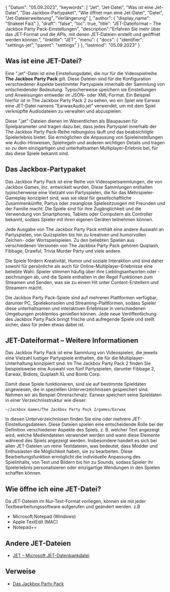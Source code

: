 {
"Datum": "05.09.2023",
  "keywords": [
"Jet",
"Jet-Datei",
"Was ist eine Jet-Datei",
"Das Jackbox-Partypaket",
"Wie öffnet man eine Jet-Datei",
"Datei",
"Jet-Dateierweiterung",
"Verlängerung"
],
  "author": {
"display_name": "Shakeel Faiz"
},
"draft": "false",
"toc": true,
"title": "JET-Dateiformat – The Jackbox Party Pack-Einstellungen",
  "description":"Erfahren Sie mehr über das JET-Format und die APIs, mit denen JET-Dateien erstellt und geöffnet werden können.",
"linktitle": "JET",
  "menu": {
    "docs": {
      "identifier": "settings-jet",
"parent": "settings"
}
},
"lastmod": "05.09.2023"
}

## Was ist eine JET-Datei?

Eine ".jet"-Datei ist eine Einstellungsdatei, die nur für die Videospielreihe **The Jackbox Party Pack** gilt. Diese Dateien sind für die Konfiguration verschiedener Aspekte bestimmter Partyspiele innerhalb der Sammlung von entscheidender Bedeutung. Typischerweise speichern sie Einstellungen und Anweisungen entweder im JSON- oder XML-Format. Ein Beispiel hierfür ist in The Jackbox Party Pack 2 zu sehen, wo ein Spiel wie Earwax eine JET-Datei namens "EarwaxAudio.jet" verwendet, um mit dem Spiel verknüpfte Audiodateien zu verwalten und abzuspielen.

Diese ".jet"-Dateien dienen im Wesentlichen als Blaupausen für Spielparameter und tragen dazu bei, dass jedes Partyspiel innerhalb der The Jackbox Party Pack-Reihe reibungslos läuft und das beabsichtigte Spielerlebnis bietet. Sie ermöglichen die Anpassung von Spieleinstellungen wie Audio-Hinweisen, Spielregeln und anderen wichtigen Details und tragen so zu dem einzigartigen und unterhaltsamen Multiplayer-Erlebnis bei, für das diese Spiele bekannt sind.

## Das Jackbox-Partypaket

Das Jackbox Party Pack ist eine Reihe von Videospielsammlungen, die von Jackbox Games, Inc. entwickelt wurden. Diese Sammlungen enthalten typischerweise eine Vielzahl von Partyspielen, die für das Mehrspieler-Gameplay konzipiert sind, was sie ideal für gesellschaftliche Zusammenkünfte, Partys oder zwanglose Spielesitzungen mit Freunden und der Familie macht. Die Spiele sind für ihre Zugänglichkeit und die Verwendung von Smartphones, Tablets oder Computern als Controller bekannt, sodass Spieler mit ihren eigenen Geräten teilnehmen können.

Jede Ausgabe von The Jackbox Party Pack enthält eine andere Auswahl an Partyspielen, von Quizspielen bis hin zu kreativen und humorvollen Zeichen- oder Wortspielspielen. Zu den beliebten Spielen aus verschiedenen Versionen von The Jackbox Party Pack gehören Quiplash, Fibbage, Drawful, Trivia Murder Party und viele andere.

Die Spiele fördern Kreativität, Humor und soziale Interaktion und sind daher sowohl für persönliche als auch für Online-Multiplayer-Erlebnisse eine beliebte Wahl. Spieler stimmen häufig über ihre Lieblingsantworten oder -zeichnungen ab, und die Spiele enthalten in der Regel Funktionen zum Streamen und Senden, was sie zu einem Hit unter Content-Erstellern und Streamern macht.

Die Jackbox Party Pack-Spiele sind auf mehreren Plattformen verfügbar, darunter PC, Spielekonsolen und Streaming-Plattformen, sodass Spieler diese unterhaltsamen und interaktiven Erlebnisse in verschiedenen Umgebungen problemlos genießen können. Jede neue Veröffentlichung des Jackbox Party Pack bringt frische und aufregende Spiele und stellt sicher, dass für jeden etwas dabei ist.

## JET-Dateiformat – Weitere Informationen

Das Jackbox Party Pack ist eine Sammlung von Videospielen, die jeweils eine Vielzahl lustiger Partyspiele enthalten, die für die Multiplayer-Unterhaltung konzipiert sind. Im The Jackbox Party Pack 2 finden Sie beispielsweise eine Auswahl von fünf Partyspielen, darunter Fibbage 2, Earwax, Bidiots, Quiplash XL und Bomb Corp.

Damit diese Spiele funktionieren, sind sie auf bestimmte Spieldaten angewiesen, die in speziellen Unterverzeichnissen gespeichert sind. Nehmen wir als Beispiel Ohrenschmalz. Earwax speichert seine Spieldaten in einer Verzeichnisstruktur wie dieser:

```
~/Jackbox Games/The Jackbox Party Pack 2/games/Earwax
```

In diesen Unterverzeichnissen finden Sie eine oder mehrere JET-Einstellungsdateien. Diese Dateien spielen eine entscheidende Rolle bei der Definition verschiedener Aspekte des Spiels, z. B. welcher Text angezeigt wird, welche Mediendateien verwendet werden und wann diese Elemente während des Spiels angezeigt werden. Insbesondere handelt es sich bei allen JET-Dateien um reine Textdateien, was bedeutet, dass Modder und Enthusiasten die Möglichkeit haben, sie zu bearbeiten. Diese Bearbeitungsfunktion ermöglicht die individuelle Anpassung des Spielinhalts, von Text und Bildern bis hin zu Sounds, sodass Spieler ihr Spielerlebnis personalisieren oder einzigartige Wendungen in den Spielen schaffen können.

## Wie öffne ich eine JET-Datei?

Da JET-Dateien im Nur-Text-Format vorliegen, können sie mit jeder Textbearbeitungssoftware aufgerufen und geändert werden. z.B

- Microsoft Notepad (Windows)
- Apple TextEdit (MAC)
- Notepad++

## Andere JET-Dateien

- [JET – Microsoft JET-Datenbankdatei](/database/jet/)

## Verweise
* [Das Jackbox Party Pack](https://en.wikipedia.org/wiki/The_Jackbox_Party_Pack)

